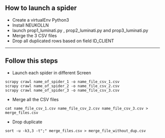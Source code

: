## How to launch a spider
 - Create a virtualEnv Python3 
 - Install NEUKOLLN
 - launch prop1_luminati.py ,  prop2_luminati.py and  prop3_luminati.py
 - Merge the 3 CSV files
 - Drop all duplicated rows based on field ID_CLIENT

<hr>

## Follow this steps

- Launch each spider in different Screen 
``` 
scrapy crawl name_of_spider_1 -o name_file_csv_1.csv
scrapy crawl name_of_spider_2 -o name_file_csv_2.csv
scrapy crawl name_of_spider_3 -o name_file_csv_3.csv
```

- Merge all the CSV files 
```
cat name_file_csv_1.csv name_file_csv_2.csv name_file_csv_3.csv > merge_files.csv
```

- Drop duplicate
```
sort -u -k3,3 -t";" merge_files.csv > merge_file_without_dup.csv
```
